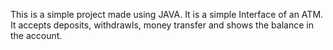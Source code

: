 This is a simple project made using JAVA.
It is a simple Interface of an ATM.
It accepts deposits, withdrawls, money transfer and shows the balance in the account.
